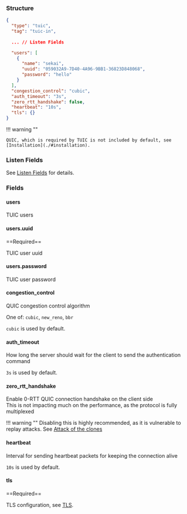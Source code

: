 ### Structure

```json
{
  "type": "tuic",
  "tag": "tuic-in",
  
  ... // Listen Fields

  "users": [
    {
      "name": "sekai",
      "uuid": "059032A9-7D40-4A96-9BB1-36823D848068",
      "password": "hello"
    }
  ],
  "congestion_control": "cubic",
  "auth_timeout": "3s",
  "zero_rtt_handshake": false,
  "heartbeat": "10s",
  "tls": {}
}
```

!!! warning ""

    QUIC, which is required by TUIC is not included by default, see [Installation](./#installation).

### Listen Fields

See [Listen Fields](/configuration/shared/listen) for details.

### Fields

#### users

TUIC users

#### users.uuid

==Required==

TUIC user uuid

#### users.password

TUIC user password

#### congestion_control

QUIC congestion control algorithm

One of: `cubic`, `new_reno`, `bbr`

`cubic` is used by default.

#### auth_timeout

How long the server should wait for the client to send the authentication command

`3s` is used by default.

#### zero_rtt_handshake

Enable 0-RTT QUIC connection handshake on the client side  
This is not impacting much on the performance, as the protocol is fully multiplexed  

!!! warning ""
    Disabling this is highly recommended, as it is vulnerable to replay attacks.
    See [Attack of the clones](https://blog.cloudflare.com/even-faster-connection-establishment-with-quic-0-rtt-resumption/#attack-of-the-clones)

#### heartbeat

Interval for sending heartbeat packets for keeping the connection alive

`10s` is used by default.

#### tls

==Required==

TLS configuration, see [TLS](/configuration/shared/tls/#inbound).